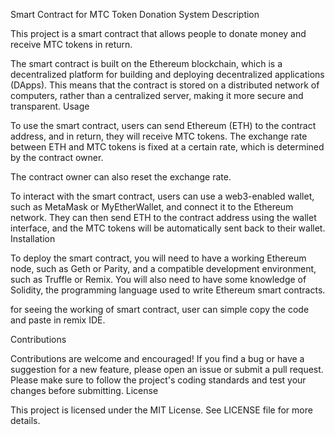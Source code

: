 Smart Contract for MTC Token Donation System
Description

This project is a smart contract that allows people to donate money and receive MTC tokens in return.

The smart contract is built on the Ethereum blockchain, which is a decentralized platform for building and deploying decentralized applications (DApps). This means that the contract is stored on a distributed network of computers, rather than a centralized server, making it more secure and transparent.
Usage

To use the smart contract, users can send Ethereum (ETH) to the contract address, and in return, they will receive MTC tokens. The exchange rate between ETH and MTC tokens is fixed at a certain rate, which is determined by the contract owner.

The contract owner can also reset the exchange rate.

To interact with the smart contract, users can use a web3-enabled wallet, such as MetaMask or MyEtherWallet, and connect it to the Ethereum network. They can then send ETH to the contract address using the wallet interface, and the MTC tokens will be automatically sent back to their wallet.
Installation

To deploy the smart contract, you will need to have a working Ethereum node, such as Geth or Parity, and a compatible development environment, such as Truffle or Remix. You will also need to have some knowledge of Solidity, the programming language used to write Ethereum smart contracts.

for seeing the working of smart contract, user can simple copy the code and paste in remix IDE.

Contributions

Contributions are welcome and encouraged! If you find a bug or have a suggestion for a new feature, please open an issue or submit a pull request. Please make sure to follow the project's coding standards and test your changes before submitting.
License

This project is licensed under the MIT License. See LICENSE file for more details.
